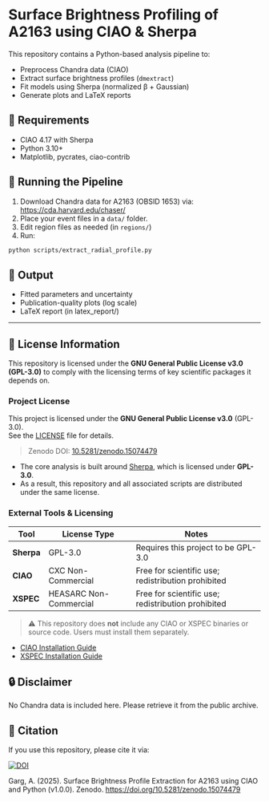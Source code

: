 # Surface Brightness Profiling of A2163 using CIAO & Sherpa

This repository contains a Python-based analysis pipeline to:
- Preprocess Chandra data (CIAO)
- Extract surface brightness profiles (`dmextract`)
- Fit models using Sherpa (normalized β + Gaussian)
- Generate plots and LaTeX reports

## 🔧 Requirements
- CIAO 4.17 with Sherpa
- Python 3.10+
- Matplotlib, pycrates, ciao-contrib

## 🚀 Running the Pipeline

1. Download Chandra data for A2163 (OBSID 1653) via:
   https://cda.harvard.edu/chaser/
2. Place your event files in a `data/` folder.
3. Edit region files as needed (in `regions/`)
4. Run:

```bash
python scripts/extract_radial_profile.py
```

## 📄 Output
- Fitted parameters and uncertainty
- Publication-quality plots (log scale)
- LaTeX report (in latex_report/)

---

## 🔐 License Information

This repository is licensed under the **GNU General Public License v3.0 (GPL-3.0)** to comply with the licensing terms of key scientific packages it depends on.

### Project License

This project is licensed under the **GNU General Public License v3.0** (GPL-3.0).  
See the [LICENSE](./LICENSE) file for details.

> Zenodo DOI: [10.5281/zenodo.15074479](https://doi.org/10.5281/zenodo.15074479)

- The core analysis is built around [Sherpa](https://github.com/sherpa/sherpa), which is licensed under **GPL-3.0**.
- As a result, this repository and all associated scripts are distributed under the same license.

### External Tools & Licensing

| Tool         | License Type           | Notes                                                                 |
|--------------|------------------------|-----------------------------------------------------------------------|
| **Sherpa**   | GPL-3.0                | Requires this project to be GPL-3.0                                   |
| **CIAO**     | CXC Non-Commercial     | Free for scientific use; redistribution prohibited                    |
| **XSPEC**    | HEASARC Non-Commercial | Free for scientific use; redistribution prohibited                    |

> ⚠️ This repository does **not** include any CIAO or XSPEC binaries or source code. Users must install them separately.

- [CIAO Installation Guide](https://cxc.harvard.edu/ciao/download/)
- [XSPEC Installation Guide](https://heasarc.gsfc.nasa.gov/xanadu/xspec/)

## 🔒 Disclaimer

No Chandra data is included here. Please retrieve it from the public archive.

## 📘 Citation

If you use this repository, please cite it via:

[![DOI](https://zenodo.org/badge/DOI/10.5281/zenodo.15074479.svg)](https://doi.org/10.5281/zenodo.15074479)

Garg, A. (2025). Surface Brightness Profile Extraction for A2163 using CIAO and Python (v1.0.0). Zenodo. https://doi.org/10.5281/zenodo.15074479
